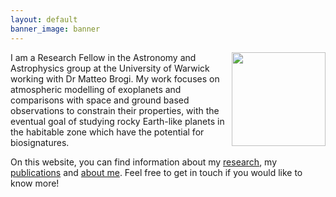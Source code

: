 ```yaml
---
layout: default
banner_image: banner
---
```


<img style="float: right; width: 150" src="{{site.baseurl}}/images/gandhi.png">

I am a Research Fellow in the Astronomy and Astrophysics group at the University of Warwick working with Dr Matteo Brogi. My work focuses on atmospheric modelling of exoplanets and comparisons with space and ground based observations to constrain their properties, with the eventual goal of studying rocky Earth-like planets in the habitable zone which have the potential for biosignatures.

On this website, you can find information about my [research]({{site.baseurl}}/research.html), my [publications]({{site.baseurl}}/publications.html) and [about me]({{site.baseurl}}/aboutme.html). Feel free to get in touch if you would like to know more!
